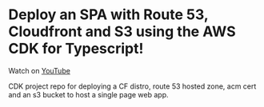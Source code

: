 # Deploy an SPA with Route 53, Cloudfront and S3 using the AWS CDK for Typescript!

Watch on [YouTube](https://www.youtube.com/watch?v=2DzEF3deOLw)

CDK project repo for deploying a CF distro, route 53 hosted zone, acm cert and an s3 bucket to host a single page web app.
